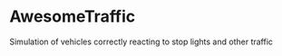 AwesomeTraffic
==============

Simulation of vehicles correctly reacting to stop lights and other traffic
